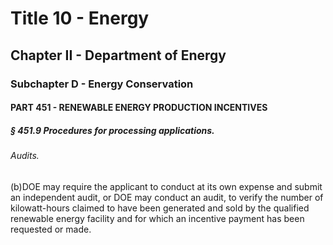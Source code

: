 
# Title 10 - Energy
## Chapter II - Department of Energy
### Subchapter D - Energy Conservation
#### PART 451 - RENEWABLE ENERGY PRODUCTION INCENTIVES
##### § 451.9 Procedures for processing applications.
###### Audits.

(b)DOE may require the applicant to conduct at its own expense and submit an independent audit, or DOE may conduct an audit, to verify the number of kilowatt-hours claimed to have been generated and sold by the qualified renewable energy facility and for which an incentive payment has been requested or made.
